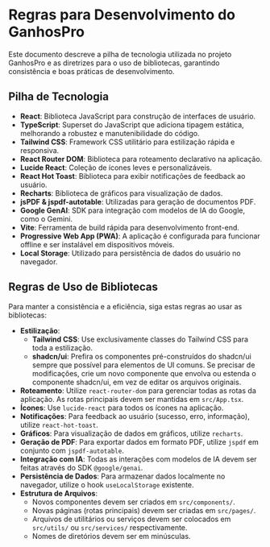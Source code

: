 # Regras para Desenvolvimento do GanhosPro

Este documento descreve a pilha de tecnologia utilizada no projeto GanhosPro e as diretrizes para o uso de bibliotecas, garantindo consistência e boas práticas de desenvolvimento.

## Pilha de Tecnologia

*   **React**: Biblioteca JavaScript para construção de interfaces de usuário.
*   **TypeScript**: Superset do JavaScript que adiciona tipagem estática, melhorando a robustez e manutenibilidade do código.
*   **Tailwind CSS**: Framework CSS utilitário para estilização rápida e responsiva.
*   **React Router DOM**: Biblioteca para roteamento declarativo na aplicação.
*   **Lucide React**: Coleção de ícones leves e personalizáveis.
*   **React Hot Toast**: Biblioteca para exibir notificações de feedback ao usuário.
*   **Recharts**: Biblioteca de gráficos para visualização de dados.
*   **jsPDF & jspdf-autotable**: Utilizadas para geração de documentos PDF.
*   **Google GenAI**: SDK para integração com modelos de IA do Google, como o Gemini.
*   **Vite**: Ferramenta de build rápida para desenvolvimento front-end.
*   **Progressive Web App (PWA)**: A aplicação é configurada para funcionar offline e ser instalável em dispositivos móveis.
*   **Local Storage**: Utilizado para persistência de dados do usuário no navegador.

## Regras de Uso de Bibliotecas

Para manter a consistência e a eficiência, siga estas regras ao usar as bibliotecas:

*   **Estilização**:
    *   **Tailwind CSS**: Use exclusivamente classes do Tailwind CSS para toda a estilização.
    *   **shadcn/ui**: Prefira os componentes pré-construídos do shadcn/ui sempre que possível para elementos de UI comuns. Se precisar de modificações, crie um novo componente que envolva ou estenda o componente shadcn/ui, em vez de editar os arquivos originais.
*   **Roteamento**: Utilize `react-router-dom` para gerenciar todas as rotas da aplicação. As rotas principais devem ser mantidas em `src/App.tsx`.
*   **Ícones**: Use `lucide-react` para todos os ícones na aplicação.
*   **Notificações**: Para feedback ao usuário (sucesso, erro, informação), utilize `react-hot-toast`.
*   **Gráficos**: Para visualização de dados em gráficos, utilize `recharts`.
*   **Geração de PDF**: Para exportar dados em formato PDF, utilize `jspdf` em conjunto com `jspdf-autotable`.
*   **Integração com IA**: Todas as interações com modelos de IA devem ser feitas através do SDK `@google/genai`.
*   **Persistência de Dados**: Para armazenar dados localmente no navegador, utilize o hook `useLocalStorage` existente.
*   **Estrutura de Arquivos**:
    *   Novos componentes devem ser criados em `src/components/`.
    *   Novas páginas (rotas principais) devem ser criadas em `src/pages/`.
    *   Arquivos de utilitários ou serviços devem ser colocados em `src/utils/` ou `src/services/` respectivamente.
    *   Nomes de diretórios devem ser em minúsculas.